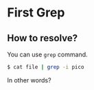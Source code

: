 # First Grep

## How to resolve?

You can use `grep` command.

````bash
$ cat file | grep -i pico
````

In other words?